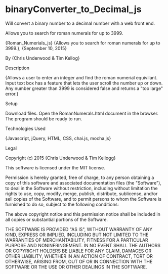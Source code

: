 # binaryConverter_to_Decimal_js
Will convert a binary number to a decimal number with a web front end.

Allows you to search for roman numerals for up to 3999.

{Roman_Numerials_js}
{Allows you to search for roman numerals for up to 3999.}, {September 10, 2015}

By {Chris Underwood & Tim Kellog}

Description

{Allows a user to enter an integer and find the roman numerial equivilant. Input text box has a feature that lets the user scroll the number up or down. Any number greater than 3999 is considered false and returns a "too large" error.}

Setup

Download files. Open the RomanNumerals.html document in the browser. The program should be ready to run.

Technologies Used

{Javascript, jQuery, HTML, CSS, chai.js, mocha.js}

Legal

Copyright (c) 2015 {Chris Underwood & Tim Kellogg}

This software is licensed under the MIT license.

Permission is hereby granted, free of charge, to any person obtaining a copy of this software and associated documentation files (the "Software"), to deal in the Software without restriction, including without limitation the rights to use, copy, modify, merge, publish, distribute, sublicense, and/or sell copies of the Software, and to permit persons to whom the Software is furnished to do so, subject to the following conditions:

The above copyright notice and this permission notice shall be included in all copies or substantial portions of the Software.

THE SOFTWARE IS PROVIDED "AS IS", WITHOUT WARRANTY OF ANY KIND, EXPRESS OR IMPLIED, INCLUDING BUT NOT LIMITED TO THE WARRANTIES OF MERCHANTABILITY, FITNESS FOR A PARTICULAR PURPOSE AND NONINFRINGEMENT. IN NO EVENT SHALL THE AUTHORS OR COPYRIGHT HOLDERS BE LIABLE FOR ANY CLAIM, DAMAGES OR OTHER LIABILITY, WHETHER IN AN ACTION OF CONTRACT, TORT OR OTHERWISE, ARISING FROM, OUT OF OR IN CONNECTION WITH THE SOFTWARE OR THE USE OR OTHER DEALINGS IN THE SOFTWARE.
